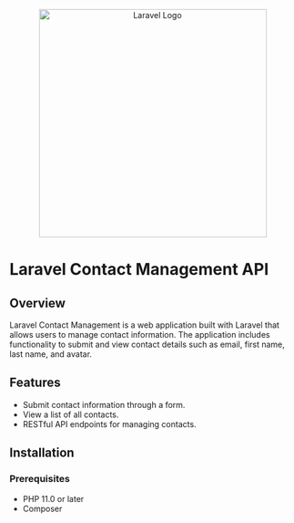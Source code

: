 <p align="center"><a href="https://laravel.com" target="_blank"><img src="https://raw.githubusercontent.com/laravel/art/master/logo-lockup/5%20SVG/2%20CMYK/1%20Full%20Color/laravel-logolockup-cmyk-red.svg" width="400" alt="Laravel Logo"></a></p>


# Laravel Contact Management API

## Overview

Laravel Contact Management is a web application built with Laravel that allows users to manage contact information. The application includes functionality to submit and view contact details such as email, first name, last name, and avatar.

## Features

- Submit contact information through a form.
- View a list of all contacts.
- RESTful API endpoints for managing contacts.

## Installation

### Prerequisites

- PHP 11.0 or later
- Composer


